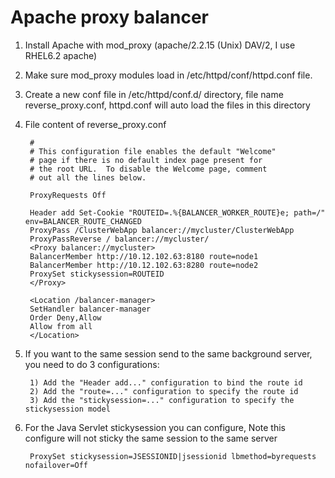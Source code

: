 Apache proxy balancer
=======

1. Install Apache with mod_proxy (apache/2.2.15 (Unix) DAV/2, I use RHEL6.2 apache)

2. Make sure mod_proxy modules load in /etc/httpd/conf/httpd.conf file.

3. Create a new conf file in /etc/httpd/conf.d/ directory, file name reverse_proxy.conf, httpd.conf will auto load the files in this directory

4. File content of reverse_proxy.conf

        # 
        # This configuration file enables the default "Welcome"
        # page if there is no default index page present for
        # the root URL.  To disable the Welcome page, comment
        # out all the lines below.
        
        ProxyRequests Off
        
        Header add Set-Cookie "ROUTEID=.%{BALANCER_WORKER_ROUTE}e; path=/" env=BALANCER_ROUTE_CHANGED
        ProxyPass /ClusterWebApp balancer://mycluster/ClusterWebApp
        ProxyPassReverse / balancer://mycluster/ 
        <Proxy balancer://mycluster>
        BalancerMember http://10.12.102.63:8180 route=node1
        BalancerMember http://10.12.102.63:8280 route=node2
        ProxySet stickysession=ROUTEID
        </Proxy>
        
        <Location /balancer-manager>
        SetHandler balancer-manager
        Order Deny,Allow
        Allow from all
        </Location>

5. If you want to the same session send to the same background server, you need to do 3 configurations: 

        1) Add the "Header add..." configuration to bind the route id
        2) Add the "route=..." configuration to specify the route id
        3) Add the "stickysession=..." configuration to specify the stickysession model

6. For the Java Servlet stickysession you can configure, Note this configure will not sticky the same session to the same server

        ProxySet stickysession=JSESSIONID|jsessionid lbmethod=byrequests nofailover=Off



